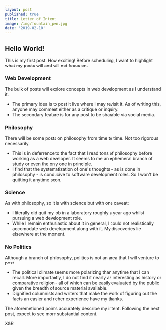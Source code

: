 ```yaml
---
layout: post
published: true
title: Letter of Intent
image: /img/fountain_pen.jpg
date: '2019-02-10'
---
```

## Hello World! 

This is my first post. How exciting! Before scheduling, I want to highlight what my posts will and will not focus on.

### Web Development

The bulk of posts will explore concepts in web development as I understand it. 
- The primary idea is to post it live where I may revisit it. As of writing this, anyone may comment either as a critique or inquiry.
- The secondary feature is for any post to be sharable via social media.

### Philosophy

There will be some posts on philosophy from time to time. Not too rigorous necessarily. 
- This is in deferrence to the fact that I read tons of philosophy before working as a web developer. It seems to me an ephemeral branch of study or even the only one in principle. 
- I find that the systematization of one's thoughts - as is done in philosophy - is conducive to software development roles. So I won't be quitting it anytime soon.

### Science

As with philosophy, so it is with science but with one caveat: 
- I literally did quit my job in a laboratory roughly a year ago whilst pursuing a web development role. 
- While I remain enthusiastic about it in general, I could not realistically accomodate web development along with it. My discoveries lie elsewhere at the moment.

### No Politics

Although a branch of philosophy, politics is not an area that I will venture to post. 
- The political climate seems more polarizing than anytime that I can recall. More importantly, I do not find it nearly as interesting as history or comparative religion - all of which can be easily evaluated by the public given the breadth of source material available.
- Dignified columnists and writers that make the work of figuring out the facts an easier and richer experience have my thanks. 

The aforemetioned points accurately describe my intent. Following the next post, expect to see more substantial content.

X&R

